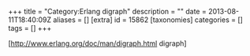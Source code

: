 +++
title = "Category:Erlang digraph"
description = ""
date = 2013-08-11T18:40:09Z
aliases = []
[extra]
id = 15862
[taxonomies]
categories = []
tags = []
+++

[http://www.erlang.org/doc/man/digraph.html digraph]
